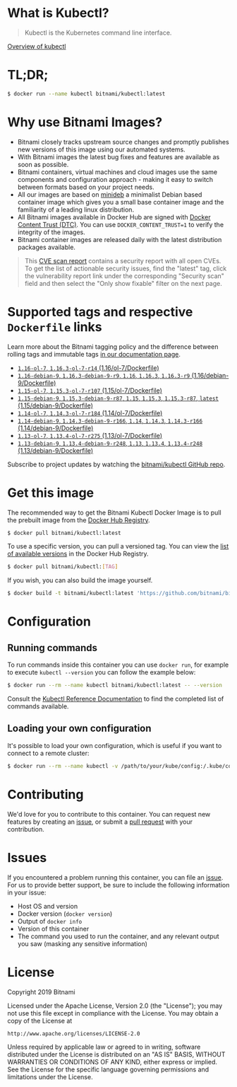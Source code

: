 
# What is Kubectl?

> Kubectl is the Kubernetes command line interface.

[Overview of kubectl](https://kubernetes.io/docs/reference/kubectl/overview/)

# TL;DR;

```bash
$ docker run --name kubectl bitnami/kubectl:latest
```

# Why use Bitnami Images?

* Bitnami closely tracks upstream source changes and promptly publishes new versions of this image using our automated systems.
* With Bitnami images the latest bug fixes and features are available as soon as possible.
* Bitnami containers, virtual machines and cloud images use the same components and configuration approach - making it easy to switch between formats based on your project needs.
* All our images are based on [minideb](https://github.com/bitnami/minideb) a minimalist Debian based container image which gives you a small base container image and the familiarity of a leading linux distribution.
* All Bitnami images available in Docker Hub are signed with [Docker Content Trust (DTC)](https://docs.docker.com/engine/security/trust/content_trust/). You can use `DOCKER_CONTENT_TRUST=1` to verify the integrity of the images.
* Bitnami container images are released daily with the latest distribution packages available.


> This [CVE scan report](https://quay.io/repository/bitnami/kubectl?tab=tags) contains a security report with all open CVEs. To get the list of actionable security issues, find the "latest" tag, click the vulnerability report link under the corresponding "Security scan" field and then select the "Only show fixable" filter on the next page.

# Supported tags and respective `Dockerfile` links

Learn more about the Bitnami tagging policy and the difference between rolling tags and immutable tags [in our documentation page](https://docs.bitnami.com/containers/how-to/understand-rolling-tags-containers/).


* [`1.16-ol-7`, `1.16.3-ol-7-r14` (1.16/ol-7/Dockerfile)](https://github.com/bitnami/bitnami-docker-kubectl/blob/1.16.3-ol-7-r14/1.16/ol-7/Dockerfile)
* [`1.16-debian-9`, `1.16.3-debian-9-r9`, `1.16`, `1.16.3`, `1.16.3-r9` (1.16/debian-9/Dockerfile)](https://github.com/bitnami/bitnami-docker-kubectl/blob/1.16.3-debian-9-r9/1.16/debian-9/Dockerfile)
* [`1.15-ol-7`, `1.15.3-ol-7-r107` (1.15/ol-7/Dockerfile)](https://github.com/bitnami/bitnami-docker-kubectl/blob/1.15.3-ol-7-r107/1.15/ol-7/Dockerfile)
* [`1.15-debian-9`, `1.15.3-debian-9-r87`, `1.15`, `1.15.3`, `1.15.3-r87`, `latest` (1.15/debian-9/Dockerfile)](https://github.com/bitnami/bitnami-docker-kubectl/blob/1.15.3-debian-9-r87/1.15/debian-9/Dockerfile)
* [`1.14-ol-7`, `1.14.3-ol-7-r184` (1.14/ol-7/Dockerfile)](https://github.com/bitnami/bitnami-docker-kubectl/blob/1.14.3-ol-7-r184/1.14/ol-7/Dockerfile)
* [`1.14-debian-9`, `1.14.3-debian-9-r166`, `1.14`, `1.14.3`, `1.14.3-r166` (1.14/debian-9/Dockerfile)](https://github.com/bitnami/bitnami-docker-kubectl/blob/1.14.3-debian-9-r166/1.14/debian-9/Dockerfile)
* [`1.13-ol-7`, `1.13.4-ol-7-r275` (1.13/ol-7/Dockerfile)](https://github.com/bitnami/bitnami-docker-kubectl/blob/1.13.4-ol-7-r275/1.13/ol-7/Dockerfile)
* [`1.13-debian-9`, `1.13.4-debian-9-r248`, `1.13`, `1.13.4`, `1.13.4-r248` (1.13/debian-9/Dockerfile)](https://github.com/bitnami/bitnami-docker-kubectl/blob/1.13.4-debian-9-r248/1.13/debian-9/Dockerfile)

Subscribe to project updates by watching the [bitnami/kubectl GitHub repo](https://github.com/bitnami/bitnami-docker-kubectl).

# Get this image

The recommended way to get the Bitnami Kubectl Docker Image is to pull the prebuilt image from the [Docker Hub Registry](https://hub.docker.com/r/bitnami/kubectl).

```bash
$ docker pull bitnami/kubectl:latest
```

To use a specific version, you can pull a versioned tag. You can view the [list of available versions](https://hub.docker.com/r/bitnami/kubectl/tags/) in the Docker Hub Registry.

```bash
$ docker pull bitnami/kubectl:[TAG]
```

If you wish, you can also build the image yourself.

```bash
$ docker build -t bitnami/kubectl:latest 'https://github.com/bitnami/bitnami-docker-kubectl.git#master:1.15/debian-9'
```

# Configuration

## Running commands

To run commands inside this container you can use `docker run`, for example to execute `kubectl --version` you can follow the example below:

```bash
$ docker run --rm --name kubectl bitnami/kubectl:latest -- --version
```

Consult the [Kubectl Reference Documentation](https://kubernetes.io/docs/reference/generated/kubectl/kubectl-commands) to find the completed list of commands available.

## Loading your own configuration

It's possible to load your own configuration, which is useful if you want to connect to a remote cluster:

```bash
$ docker run --rm --name kubectl -v /path/to/your/kube/config:/.kube/config bitnami/kubectl:latest
```

# Contributing

We'd love for you to contribute to this container. You can request new features by creating an [issue](https://github.com/bitnami/bitnami-docker-kubectl/issues), or submit a [pull request](https://github.com/bitnami/bitnami-docker-kubectl/pulls) with your contribution.

# Issues

If you encountered a problem running this container, you can file an [issue](https://github.com/bitnami/bitnami-docker-kubectl/issues). For us to provide better support, be sure to include the following information in your issue:

- Host OS and version
- Docker version (`docker version`)
- Output of `docker info`
- Version of this container
- The command you used to run the container, and any relevant output you saw (masking any sensitive information)

# License

Copyright 2019 Bitnami

Licensed under the Apache License, Version 2.0 (the "License");
you may not use this file except in compliance with the License.
You may obtain a copy of the License at

    http://www.apache.org/licenses/LICENSE-2.0

Unless required by applicable law or agreed to in writing, software
distributed under the License is distributed on an "AS IS" BASIS,
WITHOUT WARRANTIES OR CONDITIONS OF ANY KIND, either express or implied.
See the License for the specific language governing permissions and
limitations under the License.
